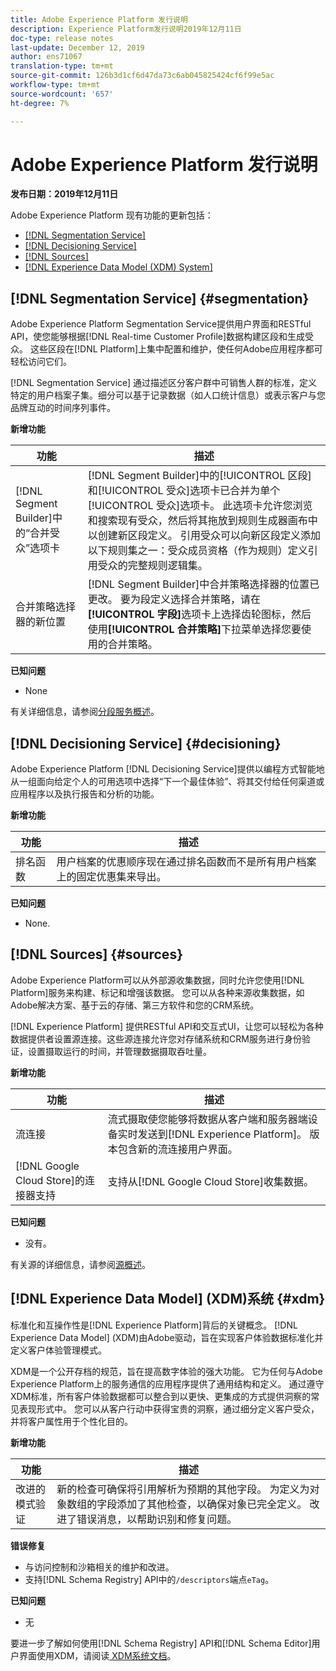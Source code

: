 ```yaml
---
title: Adobe Experience Platform 发行说明
description: Experience Platform发行说明2019年12月11日
doc-type: release notes
last-update: December 12, 2019
author: ens71067
translation-type: tm+mt
source-git-commit: 126b3d1cf6d47da73c6ab045825424cf6f99e5ac
workflow-type: tm+mt
source-wordcount: '657'
ht-degree: 7%

---
```



# Adobe Experience Platform 发行说明

**发布日期：2019年12月11日**

Adobe Experience Platform 现有功能的更新包括：

* [[!DNL Segmentation Service]](#segmentation)
* [[!DNL Decisioning Service]](#decisioning)
* [[!DNL Sources]](#sources)
* [[!DNL Experience Data Model (XDM) System]](#xdm)

## [!DNL Segmentation Service] {#segmentation}

Adobe Experience Platform Segmentation Service提供用户界面和RESTful API，使您能够根据[!DNL Real-time Customer Profile]数据构建区段和生成受众。 这些区段在[!DNL Platform]上集中配置和维护，使任何Adobe应用程序都可轻松访问它们。

[!DNL Segmentation Service] 通过描述区分客户群中可销售人群的标准，定义特定的用户档案子集。细分可以基于记录数据（如人口统计信息）或表示客户与您品牌互动的时间序列事件。

**新增功能**

| 功能 | 描述 |
|--- | ---|
| [!DNL Segment Builder]中的“合并受众”选项卡 | [!DNL Segment Builder]中的[!UICONTROL 区段]和[!UICONTROL 受众]选项卡已合并为单个[!UICONTROL 受众]选项卡。 此选项卡允许您浏览和搜索现有受众，然后将其拖放到规则生成器画布中以创建新区段定义。 引用受众可以向新区段定义添加以下规则集之一：受众成员资格（作为规则）定义引用受众的完整规则逻辑集。 |
| 合并策略选择器的新位置 | [!DNL Segment Builder]中合并策略选择器的位置已更改。 要为段定义选择合并策略，请在&#x200B;**[!UICONTROL 字段]**&#x200B;选项卡上选择齿轮图标，然后使用&#x200B;**[!UICONTROL 合并策略]**&#x200B;下拉菜单选择您要使用的合并策略。 |

**已知问题**

* None

有关详细信息，请参阅[分段服务概述](../../segmentation/home.md)。

## [!DNL Decisioning Service] {#decisioning}

Adobe Experience Platform [!DNL Decisioning Service]提供以编程方式智能地从一组面向给定个人的可用选项中选择“下一个最佳体验”、将其交付给任何渠道或应用程序以及执行报告和分析的功能。

**新增功能**

| 功能 | 描述 |
| -----------| ---------- |
| 排名函数 | 用户档案的优惠顺序现在通过排名函数而不是所有用户档案上的固定优惠集来导出。 |

**已知问题**

* None.

## [!DNL Sources] {#sources}

Adobe Experience Platform可以从外部源收集数据，同时允许您使用[!DNL Platform]服务来构建、标记和增强该数据。 您可以从各种来源收集数据，如Adobe解决方案、基于云的存储、第三方软件和您的CRM系统。

[!DNL Experience Platform] 提供RESTful API和交互式UI，让您可以轻松为各种数据提供者设置源连接。这些源连接允许您对存储系统和CRM服务进行身份验证，设置摄取运行的时间，并管理数据摄取吞吐量。

**新增功能**

| 功能 | 描述 |
| ---------- | ------------ |
| 流连接 | 流式摄取使您能够将数据从客户端和服务器端设备实时发送到[!DNL Experience Platform]。 版本包含新的流连接用户界面。 |
| [!DNL Google Cloud Store]的连接器支持 | 支持从[!DNL Google Cloud Store]收集数据。 |

**已知问题**

* 没有。

有关源的详细信息，请参阅[源概述](../../sources/home.md)。

## [!DNL Experience Data Model] (XDM)系统  {#xdm}

标准化和互操作性是[!DNL Experience Platform]背后的关键概念。 [!DNL Experience Data Model] (XDM)由Adobe驱动，旨在实现客户体验数据标准化并定义客户体验管理模式。

XDM是一个公开存档的规范，旨在提高数字体验的强大功能。 它为任何与Adobe Experience Platform上的服务通信的应用程序提供了通用结构和定义。 通过遵守XDM标准，所有客户体验数据都可以整合到以更快、更集成的方式提供洞察的常见表现形式中。 您可以从客户行动中获得宝贵的洞察，通过细分定义客户受众，并将客户属性用于个性化目的。

**新增功能**

| 功能 | 描述 |
|--- | ---|
| 改进的模式验证 | 新的检查可确保将引用解析为预期的其他字段。 为定义为对象数组的字段添加了其他检查，以确保对象已完全定义。 改进了错误消息，以帮助识别和修复问题。 |

**错误修复**

* 与访问控制和沙箱相关的维护和改进。
* 支持[!DNL Schema Registry] API中的`/descriptors`端点`eTag`。

**已知问题**

* 无

要进一步了解如何使用[!DNL Schema Registry] API和[!DNL Schema Editor]用户界面使用XDM，请阅读[ XDM系统文档](../../xdm/home.md)。